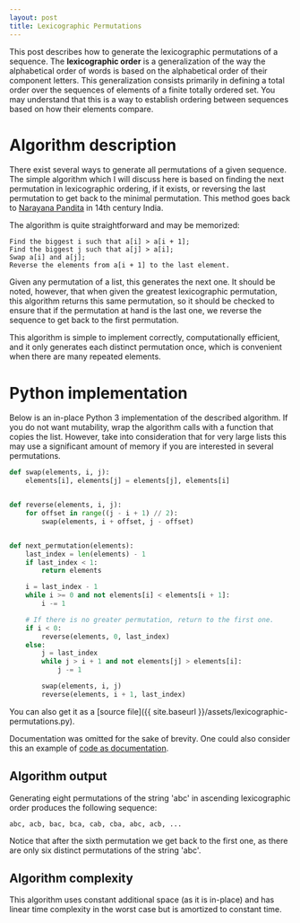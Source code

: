 ```yaml
---
layout: post
title: Lexicographic Permutations
---
```


This post describes how to generate the lexicographic permutations of a
sequence. The **lexicographic order** is a generalization of the way the
alphabetical order of words is based on the alphabetical order of their
component letters. This generalization consists primarily in defining a total
order over the sequences of elements of a finite totally ordered set. You may
understand that this is a way to establish ordering between sequences based on
how their elements compare.

# Algorithm description

There exist several ways to generate all permutations of a given sequence. The
simple algorithm which I will discuss here is based on finding the next
permutation in lexicographic ordering, if it exists, or reversing the last
permutation to get back to the minimal permutation. This method goes back to
[Narayana Pandita](https://en.wikipedia.org/wiki/Narayana_Pandit) in 14th
century India.

The algorithm is quite straightforward and may be memorized:

    Find the biggest i such that a[i] > a[i + 1];
    Find the biggest j such that a[j] > a[i];
    Swap a[i] and a[j];
    Reverse the elements from a[i + 1] to the last element.

Given any permutation of a list, this generates the next one. It should be
noted, however, that when given the greatest lexicographic permutation, this
algorithm returns this same permutation, so it should be checked to ensure that
if the permutation at hand is the last one, we reverse the sequence to get back
to the first permutation.

This algorithm is simple to implement correctly, computationally efficient, and
it only generates each distinct permutation once, which is convenient when there
are many repeated elements.

# Python implementation

Below is an in-place Python 3 implementation of the described algorithm. If you
do not want mutability, wrap the algorithm calls with a function that copies the
list. However, take into consideration that for very large lists this may use a
significant amount of memory if you are interested in several permutations.

```python
def swap(elements, i, j):
    elements[i], elements[j] = elements[j], elements[i]


def reverse(elements, i, j):
    for offset in range((j - i + 1) // 2):
        swap(elements, i + offset, j - offset)


def next_permutation(elements):
    last_index = len(elements) - 1
    if last_index < 1:
        return elements

    i = last_index - 1
    while i >= 0 and not elements[i] < elements[i + 1]:
        i -= 1

    # If there is no greater permutation, return to the first one.
    if i < 0:
        reverse(elements, 0, last_index)
    else:
        j = last_index
        while j > i + 1 and not elements[j] > elements[i]:
            j -= 1

        swap(elements, i, j)
        reverse(elements, i + 1, last_index)
```

You can also get it as a [source file]({{ site.baseurl
}}/assets/lexicographic-permutations.py).

Documentation was omitted for the sake of brevity. One could also consider this
an example of [code as
documentation](http://martinfowler.com/bliki/CodeAsDocumentation.html).

## Algorithm output

Generating eight permutations of the string 'abc' in ascending lexicographic
order produces the following sequence:

```
abc, acb, bac, bca, cab, cba, abc, acb, ...
```

Notice that after the sixth permutation we get back to the first one, as there
are only six distinct permutations of the string 'abc'.

## Algorithm complexity

This algorithm uses constant additional space (as it is in-place) and has linear
time complexity in the worst case but is amortized to constant time.
